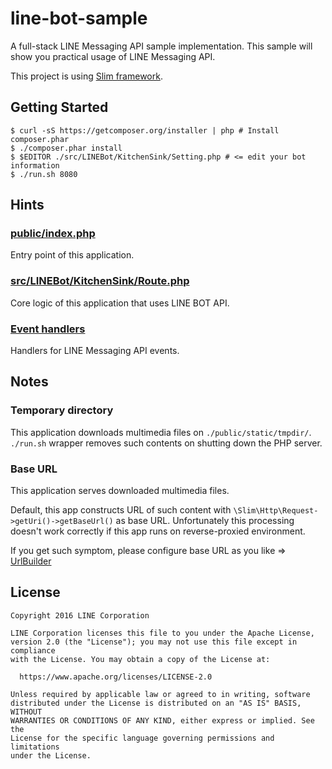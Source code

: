 line-bot-sample
==

A full-stack LINE Messaging API sample implementation. This sample will show you practical usage of LINE Messaging API.

This project is using [Slim framework](http://www.slimframework.com/).

Getting Started
--

```
$ curl -sS https://getcomposer.org/installer | php # Install composer.phar
$ ./composer.phar install
$ $EDITOR ./src/LINEBot/KitchenSink/Setting.php # <= edit your bot information
$ ./run.sh 8080
```

Hints
--

### [public/index.php](./public/index.php)

Entry point of this application.

### [src/LINEBot/KitchenSink/Route.php](./src/LINEBot/KitchenSink/Route.php)

Core logic of this application that uses LINE BOT API.

### [Event handlers](./src/LINEBot/KitchenSink/EventHandler)

Handlers for LINE Messaging API events.

Notes
--

### Temporary directory

This application downloads multimedia files on `./public/static/tmpdir/`.
`./run.sh` wrapper removes such contents on shutting down the PHP server.

### Base URL

This application serves downloaded multimedia files.

Default, this app constructs URL of such content with `\Slim\Http\Request->getUri()->getBaseUrl()` as base URL.
Unfortunately this processing doesn't work correctly if this app runs on reverse-proxied environment.

If you get such symptom, please configure base URL as you like => [UrlBuilder](./src/LINEBot/KitchenSink/EventHandler/MessageHandler/Util/UrlBuilder.php)

License
--

```
Copyright 2016 LINE Corporation

LINE Corporation licenses this file to you under the Apache License,
version 2.0 (the "License"); you may not use this file except in compliance
with the License. You may obtain a copy of the License at:

  https://www.apache.org/licenses/LICENSE-2.0

Unless required by applicable law or agreed to in writing, software
distributed under the License is distributed on an "AS IS" BASIS, WITHOUT
WARRANTIES OR CONDITIONS OF ANY KIND, either express or implied. See the
License for the specific language governing permissions and limitations
under the License.
```

